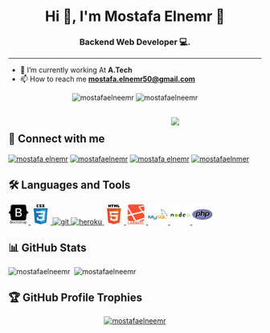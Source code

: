 <h1 align="center">Hi 👋, I'm Mostafa Elnemr 👑</h1>
<h3 align="center">Backend Web Developer 💻.</h3>
<hr>

- 🔭 I’m currently working At **A.Tech**
- 📫 How to reach me **mostafa.elnemr50@gmail.com**

<p align="center">
    <img src="https://komarev.com/ghpvc/?username=mostafaelneemr&label=Profile%20views&color=004080&style=flat" alt="mostafaelneemr" height="40" width="240" />
    <img src="https://img.shields.io/github/followers/mostafaelneemr?label=Followers&color=800000&style=flat" alt="mostafaelneemr" height="40" width="160" />
</p>
<br>

<img align="right" src="https://user-images.githubusercontent.com/63050133/156676671-d5b2e362-97d4-4404-9447-dd71ddfea82f.gif" width = 180px/>

## 📩 Connect with me
<p align="left">
<a href="https://linkedin.com/in/mostafa elnemr" target="blank"><img align="center" src="https://raw.githubusercontent.com/rahuldkjain/github-profile-readme-generator/master/src/images/icons/Social/linked-in-alt.svg" alt="mostafa elnemr" height="30" width="40" /></a>
<a href="https://twitter.com/mostafaelnemr" target="blank"><img align="center" src="https://raw.githubusercontent.com/rahuldkjain/github-profile-readme-generator/master/src/images/icons/Social/twitter.svg" alt="mostafaelnemr" height="30" width="40" /></a>
<a href="https://www.hackerrank.com/mostafa elnemr" target="blank"><img align="center" src="https://raw.githubusercontent.com/rahuldkjain/github-profile-readme-generator/master/src/images/icons/Social/hackerrank.svg" alt="mostafa elnemr" height="30" width="40" /></a>
<a href="https://instagram.com/mostafaelnmer" target="blank"><img align="center" src="https://raw.githubusercontent.com/rahuldkjain/github-profile-readme-generator/master/src/images/icons/Social/instagram.svg" alt="mostafaelnmer" height="30" width="40" /></a>
</p>

## 🛠 Languages and Tools
<p align="left"> <a href="https://getbootstrap.com" target="_blank" rel="noreferrer"> <img src="https://raw.githubusercontent.com/devicons/devicon/master/icons/bootstrap/bootstrap-plain-wordmark.svg" alt="bootstrap" width="40" height="40"/> </a> <a href="https://www.w3schools.com/css/" target="_blank" rel="noreferrer"> <img src="https://raw.githubusercontent.com/devicons/devicon/master/icons/css3/css3-original-wordmark.svg" alt="css3" width="40" height="40"/> </a> <a href="https://git-scm.com/" target="_blank" rel="noreferrer"> <img src="https://www.vectorlogo.zone/logos/git-scm/git-scm-icon.svg" alt="git" width="40" height="40"/> </a> <a href="https://heroku.com" target="_blank" rel="noreferrer"> <img src="https://www.vectorlogo.zone/logos/heroku/heroku-icon.svg" alt="heroku" width="40" height="40"/> </a> <a href="https://www.w3.org/html/" target="_blank" rel="noreferrer"> <img src="https://raw.githubusercontent.com/devicons/devicon/master/icons/html5/html5-original-wordmark.svg" alt="html5" width="40" height="40"/> </a> <a href="https://laravel.com/" target="_blank" rel="noreferrer"> <img src="https://raw.githubusercontent.com/devicons/devicon/master/icons/laravel/laravel-plain-wordmark.svg" alt="laravel" width="40" height="40"/> </a> <a href="https://www.mysql.com/" target="_blank" rel="noreferrer"> <img src="https://raw.githubusercontent.com/devicons/devicon/master/icons/mysql/mysql-original-wordmark.svg" alt="mysql" width="40" height="40"/> </a> <a href="https://nodejs.org" target="_blank" rel="noreferrer"> <img src="https://raw.githubusercontent.com/devicons/devicon/master/icons/nodejs/nodejs-original-wordmark.svg" alt="nodejs" width="40" height="40"/> </a> <a href="https://www.php.net" target="_blank" rel="noreferrer"> <img src="https://raw.githubusercontent.com/devicons/devicon/master/icons/php/php-original.svg" alt="php" width="40" height="40"/> </a> </p>

## 📊 GitHub Stats
<p align="left"> 
    <img  src="https://github-readme-stats.vercel.app/api/top-langs?username=mostafaelneemr&show_icons=true&locale=en&layout=compact&theme=radical&hide_border=true" alt="mostafaelneemr" /> 
&nbsp;<img  src="https://github-readme-stats.vercel.app/api?username=mostafaelneemr&show_icons=true&locale=en&theme=tokyonight" alt="mostafaelneemr" /> </p>


## 🏆 GitHub Profile Trophies
<p align="center">
 <a href="https://github.com/ryo-ma/github-profile-trophy"><img src="https://github-profile-trophy.vercel.app/?username=mostafaelneemr&theme=algolia" alt="mostafaelneemr" /></a> </p>
